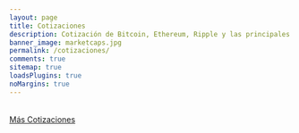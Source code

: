 ```yaml
---
layout: page
title: Cotizaciones
description: Cotización de Bitcoin, Ethereum, Ripple y las principales criptomonedas en el mercado.
banner_image: marketcaps.jpg
permalink: /cotizaciones/
comments: true
sitemap: true
loadsPlugins: true
noMargins: true
---
```


<table id="marketcaps-table" class="display" width="100%"></table>

<div class="marketcaps-table-footer">
	<a href="https://coinmarketcap.com/">Más Cotizaciones</a>
</div>

<script type="text/javascript" src="{{ site.baseurl }}/js/plugins.js?{{site.time | date: '%s%N'}}"></script>

<script type="text/javascript" src="https://cdn.datatables.net/v/dt/dt-1.10.16/datatables.min.js"></script>

<script type="text/javascript" src="https://cdn.datatables.net/responsive/2.2.1/js/dataTables.responsive.min.js"></script>

<script type="text/javascript" src="{{ site.baseurl }}/js/marketcaps.js?{{site.time | date: '%s%N'}}"></script>